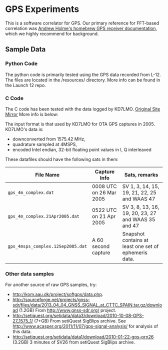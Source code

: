 # GPS Experiments

This is a software correlator for GPS. Our primary reference for FFT-based
correlation was [Andrew Holme's homebrew GPS receiver documentation](http://www.holmea.demon.co.uk/GPS/Main.htm), which we
highly recommend for background.

## Sample Data

### Python Code

The python code is primarily tested using the GPS data recorded from L-12. The files are located in the /resources/ directory. More info can be found in the Launch 12 repo.

### C Code

The C code has been tested with the data logged by KD7LMO. [Original Site](http://www.kd7lmo.net/ground_gnuradio_ota.html) [Mirror](http://ad7zj.net/kd7lmo/ground_gnuradio_ota.html) More info is below:

The input format is that used by KD7LMO for OTA GPS captures in 2005. KD7LMO's
data is:

 - downconverted from 1575.42 MHz,
 - quadrature sampled at 4MSPS,
 - encoded Intel endian, 32-bit floating point values in I, Q interleaved

These datafiles should have the following sats in them:

 File Name                         | Capture Info            | Sats, remarks
 --------------------------------- | ----------------------- | -------------
 `gps_4m_complex.dat`              | 0008 UTC on 26 Mar 2005 | SV 1, 3, 14, 15, 19, 21, 22, 25 and WAAS 47
 `gps_4m_complex.21Apr2005.dat`    | 0522 UTC on 21 Apr 2005 | SV 3, 8, 13, 16, 19, 20, 23, 27 and WAAS 35 and 47
 `gps_4msps_complex.12Sep2005.dat` | A 60 second capture     | Snapshot contains at least one set of ephemeris data.

### Other data samples

For another source of raw GPS samples, try:
- <http://kom.aau.dk/project/softgps/data.php>.
- <http://sourceforge.net/projects/gnss-sdr/files/data/2013_04_04_GNSS_SIGNAL_at_CTTC_SPAIN.tar.gz/download> (1.2GB) From http://www.gnss-sdr.org/ project.
- <http://setiquest.org/setidata/data3/download/2010-10-08-GPS-27_1575_1/> (7+GB) From setiQuest SigBlips archive.  See http://www.acasper.org/2011/11/07/gps-signal-analysis/ for analysis of this data.
- <http://setiquest.org/setidata/data1/download/2010-01-22-gps-prn26> (3.2GB) 3 minutes of SV26 from setiQuest SigBlips archive.



